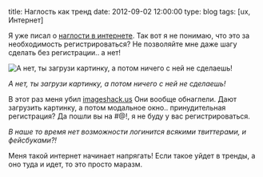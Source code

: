 title: Наглость как тренд
date: 2012-09-02 12:00:00
type: blog
tags: [ux, Интернет]

Я уже писал о [наглости в интернете](/blog/you-realy-need-it/). Так вот я не понимаю, что это за необходимость регистрироваться? Не позволяйте мне даже шагу сделать без регистрации.. а нет!

![А нет, ты загрузи картинку, а потом ничего с ней не сделаешь!](http://macgera.s3.amazonaws.com/old-media/files/go_fuck_you-1.PNG)

*А нет, ты загрузи картинку, а потом ничего с ней не сделаешь!*

В этот раз меня убил [imageshack.us](http://imageshack.us/) Они вообще обнаглели. Дают загрузить картинку, а потом модальное окно.. принудительная регистрация? Да пошли вы на #@!, я не буду у вас регистрироваться. 

*В наше то время нет возможности логинится всякими твиттерами, и фейсбуками?!*

Меня такой интернет начинает напрягать! Если такое уйдет в тренды, а оно туда и идет, то это просто маразм.
